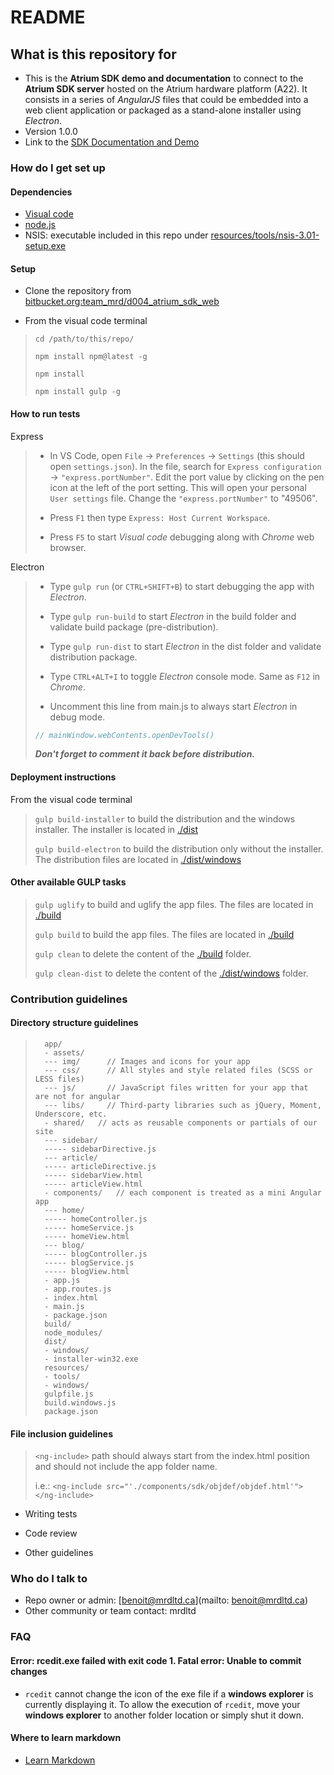 # README #

## What is this repository for ##

* This is the **Atrium SDK demo and documentation** to connect to the **Atrium SDK server** hosted on the Atrium hardware platform (A22). It consists in a series of *AngularJS* files that could be embedded into a web client application or packaged as a stand-alone installer using *Electron*.
* Version 1.0.0
* Link to the [SDK Documentation and Demo](https://mrdltd.atlassian.net/wiki/display/PUB/SDK+Documentation+and+Demo)

### How do I get set up ###

#### Dependencies ####

* [Visual code](https://code.visualstudio.com/download)
* [node.js](https://nodejs.org/en/)
* NSIS: executable included in this repo under [resources/tools/nsis-3.01-setup.exe](./resources/tools/nsis-3.01-setup.exe)

#### Setup ####

* Clone the repository from [bitbucket.org:team_mrd/d004_atrium_sdk_web](https://bitbucket.org/team_mrd/d004_atrium_sdk_web/)

* From the visual code terminal

> `cd /path/to/this/repo/`
>
> `npm install npm@latest -g`
>
> `npm install`
>
> `npm install gulp -g`

#### How to run tests ####

 Express

> * In VS Code, open `File` -> `Preferences` -> `Settings` (this should open `settings.json`). In the file, search for `Express configuration` -> `"express.portNumber"`. Edit the port value by clicking on the pen icon at the left of the port setting. This will open your personal `User settings` file. Change the `"express.portNumber"` to "49506".
>
> * Press `F1` then type `Express: Host Current Workspace`.
>
> * Press `F5` to start *Visual code* debugging along with *Chrome* web browser.

 Electron

> * Type `gulp run` (or `CTRL+SHIFT+B`) to start debugging the app with *Electron*.
>
> * Type `gulp run-build` to start *Electron* in the build folder and validate build package (pre-distribution).
>
> * Type `gulp run-dist` to start *Electron* in the dist folder and validate distribution package.
>
> * Type `CTRL+ALT+I` to toggle *Electron* console mode. Same as `F12` in *Chrome*.
>
> * Uncomment this line from main.js to always start *Electron* in debug mode.
> ```javascript
> // mainWindow.webContents.openDevTools()
> ```
> ***Don't forget to comment it back before distribution.***

#### Deployment instructions ####

From the visual code terminal

> `gulp build-installer` to build the distribution and the windows installer. The installer is located in [./dist](./dist)
>
> `gulp build-electron` to build the distribution only without the installer. The distribution files are located in [./dist/windows](./dist/windows)

#### Other available GULP tasks ####

> `gulp uglify` to build and uglify the app files. The files are located in [./build](./build)
>
> `gulp build` to build the app files. The files are located in [./build](./build)
>
> `gulp clean` to delete the content of the [./build](./build) folder.
>
> `gulp clean-dist` to delete the content of the [./dist/windows](./dist/windows) folder.

### Contribution guidelines ###

#### Directory structure guidelines ####

>       app/
>       - assets/
>       --- img/      // Images and icons for your app
>       --- css/      // All styles and style related files (SCSS or LESS files)
>       --- js/       // JavaScript files written for your app that are not for angular
>       --- libs/     // Third-party libraries such as jQuery, Moment, Underscore, etc.
>       - shared/   // acts as reusable components or partials of our site
>       --- sidebar/
>       ----- sidebarDirective.js
>       --- article/
>       ----- articleDirective.js
>       ----- sidebarView.html
>       ----- articleView.html
>       - components/   // each component is treated as a mini Angular app
>       --- home/
>       ----- homeController.js
>       ----- homeService.js
>       ----- homeView.html
>       --- blog/
>       ----- blogController.js
>       ----- blogService.js
>       ----- blogView.html
>       - app.js
>       - app.routes.js
>       - index.html
>       - main.js
>       - package.json
>       build/
>       node_modules/
>       dist/
>       - windows/
>       - installer-win32.exe
>       resources/
>       - tools/
>       - windows/
>       gulpfile.js
>       build.windows.js
>       package.json

#### File inclusion guidelines ####

> `<ng-include>` path should always start from the index.html position and should not include the app folder name.
>
> i.e.: `<ng-include src="'./components/sdk/objdef/objdef.html'"></ng-include>`

* Writing tests

* Code review

* Other guidelines

### Who do I talk to ###

* Repo owner or admin: [benoit@mrdltd.ca](mailto: benoit@mrdltd.ca)
* Other community or team contact: mrdltd

### FAQ ###

#### Error: rcedit.exe failed with exit code 1. Fatal error: Unable to commit changes ####

* `rcedit` cannot change the icon of the exe file if a **windows explorer** is currently displaying it. To allow the execution of `rcedit`, move your **windows explorer** to another folder location or simply shut it down.

#### Where to learn markdown ####

* [Learn Markdown](https://bitbucket.org/tutorials/markdowndemo)